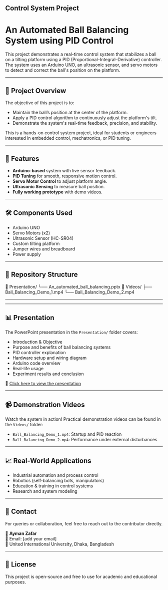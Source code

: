 ## Control System Project
# An Automated Ball Balancing System using PID Control

This project demonstrates a real-time control system that stabilizes a ball on a tilting platform using a PID (Proportional–Integral–Derivative) controller. The system uses an Arduino UNO, an ultrasonic sensor, and servo motors to detect and correct the ball's position on the platform.

---

## 📌 Project Overview

The objective of this project is to:

- Maintain the ball’s position at the center of the platform.
- Apply a PID control algorithm to continuously adjust the platform's tilt.
- Demonstrate the system's real-time feedback, precision, and stability.

This is a hands-on control system project, ideal for students or engineers interested in embedded control, mechatronics, or PID tuning.

---

## 🎯 Features

- **Arduino-based** system with live sensor feedback.
- **PID Tuning** for smooth, responsive motion control.
- **Servo Motor Control** to adjust platform angle.
- **Ultrasonic Sensing** to measure ball position.
- **Fully working prototype** with demo videos.

---

## 🛠️ Components Used

- Arduino UNO
- Servo Motors (x2)
- Ultrasonic Sensor (HC-SR04)
- Custom tilting platform
- Jumper wires and breadboard
- Power supply

---

## 📂 Repository Structure
📁 Presentation/
└── An_automated_ball_balancing.pptx
📁 Videos/
├── Ball_Balancing_Demo_1.mp4
└── Ball_Balancing_Demo_2.mp4

---


---

## 📊 Presentation

The PowerPoint presentation in the `Presentation/` folder covers:

- Introduction & Objective
- Purpose and benefits of ball balancing systems
- PID controller explanation
- Hardware setup and wiring diagram
- Arduino code overview
- Real-life usage
- Experiment results and conclusion

🔗 [Click here to view the presentation](Presentation/An_automated_ball_balancing.pptx)

---

## 📹 Demonstration Videos

Watch the system in action! Practical demonstration videos can be found in the `Videos/` folder:

- `Ball_Balancing_Demo_1.mp4`: Startup and PID reaction
- `Ball_Balancing_Demo_2.mp4`: Performance under external disturbances

---

## 📈 Real-World Applications

- Industrial automation and process control
- Robotics (self-balancing bots, manipulators)
- Education & training in control systems
- Research and system modeling

---

## 🙋 Contact

For queries or collaboration, feel free to reach out to the contributor directly.

🧑 **Ayman Zafar**  
📧 Email: [add your email]  
📍 United International University, Dhaka, Bangladesh

---

## 📄 License

This project is open-source and free to use for academic and educational purposes.

